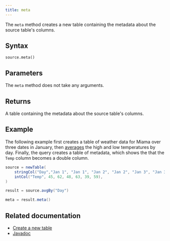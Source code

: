 ```yaml
---
title: meta
---
```


The `meta` method creates a new table containing the metadata about the source table's columns.

## Syntax

```
source.meta()
```

## Parameters

The `meta` method does not take any arguments.

## Returns

A table containing the metadata about the source table's columns.

## Example

The following example first creates a table of weather data for Miama over three dates in January, then [averages](../group-and-aggregate/avgBy.md) the high and low temperatures by day. Finally, the query creates a table of metadata, which shows the that the `Temp` column becomes a double column.

```groovy order=source,result,meta
source = newTable(
    stringCol("Day","Jan 1", "Jan 1", "Jan 2", "Jan 2", "Jan 3", "Jan 3"),
    intCol("Temp", 45, 62, 48, 63, 39, 59),
)

result = source.avgBy("Day")

meta = result.meta()
```

## Related documentation

- [Create a new table](../../../how-to-guides/new-and-empty-table.md#newtable)
- [Javadoc](https://deephaven.io/core/javadoc/io/deephaven/engine/table/Table.html#meta())

